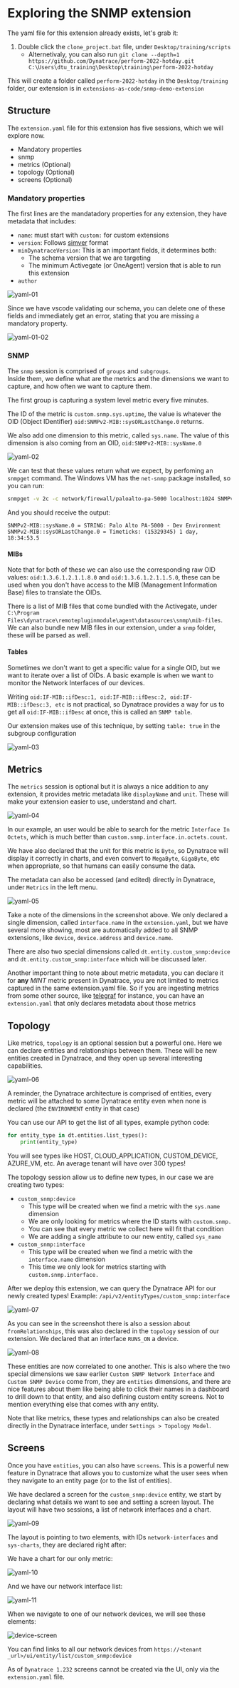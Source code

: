 # Exploring the SNMP extension

The yaml file for this extension already exists, let's grab it:

1. Double click the `clone_project.bat` file, under `Desktop/training/scripts`
    * Alternetivaly, you can also run `git clone --depth=1 https://github.com/Dynatrace/perform-2022-hotday.git C:\Users\dtu_training\Desktop\training\perform-2022-hotday`


This will create a folder called `perform-2022-hotday` in the `Desktop/training` folder, our extension is in `extensions-as-code/snmp-demo-extension`

## Structure

The `extension.yaml` file for this extension has five sessions, which we will explore now.

* Mandatory properties
* snmp
* metrics (Optional)
* topology (Optional)
* screens (Optional)

### Mandatory properties

The first lines are the mandatadory properties for any extension, they have metadata that includes:

* `name`: must start with `custom:` for custom extensions
* `version`: Follows [simver](https://simver.org/) format
* `minDynatraceVersion`: This is an important fields, it determines both:
    * The schema version that we are targeting
    * The minimum Activegate (or OneAgent) version that is able to run this extension
* `author`

![yaml-01](../../resources/08-yaml-01.png)

Since we have vscode validating our schema, you can delete one of these fields and immediately get an error, stating that you are missing a mandatory property.

![yaml-01-02](../../resources/08-yaml-02.png)

### SNMP

The `snmp` session is comprised of `groups` and `subgroups`.  
Inside them, we define what are the metrics and the dimensions we want to capture, and how often we want to capture them.

The first group is capturing a system level metric every five minutes.  

The ID of the metric is `custom.snmp.sys.uptime`, the value is whatever the OID (Object IDentifier) `oid:SNMPv2-MIB::sysORLastChange.0` returns.

We also add one dimension to this metric, called `sys.name`. The value of this dimension is also coming from an OID, `oid:SNMPv2-MIB::sysName.0`
  
![yaml-02](../../resources/09-yaml-02.png)

We can test that these values return what we expect, by perfoming an `snmpget` command. The Windows VM has the `net-snmp` package installed, so you can run:

```bash
snmpget -v 2c -c network/firewall/paloalto-pa-5000 localhost:1024 SNMPv2-MIB::sysName.0 SNMPv2-MIB::sysORLastChange.0
```

And you should receive the output:

```
SNMPv2-MIB::sysName.0 = STRING: Palo Alto PA-5000 - Dev Environment
SNMPv2-MIB::sysORLastChange.0 = Timeticks: (15329345) 1 day, 18:34:53.5
``` 

#### MIBs

Note that for both of these we can also use the corresponding raw OID values: `oid:1.3.6.1.2.1.1.8.0` and `oid:1.3.6.1.2.1.1.5.0`, these can be used when you don't have access to the MIB (Management Information Base) files to translate the OIDs.

There is a list of MIB files that come bundled with the Activegate, under `C:\Program Files\dynatrace\remotepluginmodule\agent\datasources\snmp\mib-files`.  
We can also bundle new MIB files in our extension, under a `snmp` folder, these will be parsed as well.


#### Tables

Sometimes we don't want to get a specific value for a single OID, but we want to iterate over a list of OIDs. A basic example is when we want to monitor the Network Interfaces of our devices.  

Writing `oid:IF-MIB::ifDesc:1, oid:IF-MIB::ifDesc:2, oid:IF-MIB::ifDesc:3, etc` is not practical, so Dynatrace provides a way for us to get all `oid:IF-MIB::ifDesc` at once, this is called an `SNMP table`.  

Our extension makes use of this technique, by setting `table: true` in the subgroup configuration


![yaml-03](../../resources/10-yaml-03.png)


## Metrics

The `metrics` session is optional but it is always a nice addition to any extension, it provides metric metadata like `displayName` and `unit`. These will make your extension easier to use, understand and chart.

![yaml-04](../../resources/11-yaml-04.png)

In our example, an user would be able to search for the metric `Interface In Octets`, which is much better than `custom.snmp.interface.in.octets.count`.

We have also declared that the unit for this metric is `Byte`, so Dynatrace will display it correctly in charts, and even convert to `MegaByte`, `GigaByte`, etc when appropriate, so that humans can easily consume the data.  

The metadata can also be accessed (and edited) directly in Dynatrace, under `Metrics` in the left menu.

![yaml-05](../../resources/12-yaml-05.png)


Take a note of the dimensions in the screenshot above. We only declared a single dimension, called `interface.name` in the `extension.yaml`, but we have several more showing, most are automatically added to all SNMP extensions, like `device`,  `device.address` and `device.name`.

There are also two special dimensions called `dt.entity.custom_snmp:device` and `dt.entity.custom_snmp:interface` which will be discussed later.  


Another important thing to note about metric metadata, you can declare it for **any** *MINT* metric present in Dynatrace, you are not limited to metrics captured in the same extension.yaml file. So if you are ingesting metrics from some other source, like [telegraf](https://www.dynatrace.com/support/help/shortlink/telegraf) for instance, you can have an `extension.yaml` that only declares metadata about those metrics

## Topology

Like metrics, `topology` is an optional session but a powerful one. Here we can declare entities and relationships between them. These will be new entities created in Dynatrace, and they open up several interesting capabilities.  

![yaml-06](../../resources/13-yaml-06.png)

A reminder, the Dynatrace architecture is comprised of entities, every metric will be attached to some Dynatrace entity even when none is declared (the `ENVIRONMENT` entity in that case)

You can use our API to get the list of all types, example python code:

```python
for entity_type in dt.entities.list_types():
    print(entity_type)
```

You will see types like HOST, CLOUD_APPLICATION, CUSTOM_DEVICE, AZURE_VM, etc. An average tenant will have over 300 types!

The topology session allow us to define new types, in our case we are creating two types:

* `custom_snmp:device`
    * This type will be created when we find a metric with the `sys.name` dimension
    * We are only looking for metrics where the ID starts with `custom.snmp.`
    * You can see that every metric we collect here will fit that condition
    * We are adding a single attribute to our new entity, called `sys_name`
* `custom_snmp:interface`
    * This type will be created when we find a metric with the `interface.name` dimension
    * This time we only look for metrics starting with `custom.snmp.interface.`

After we deploy this extension, we can query the Dynatrace API for our newly created types! Example: `/api/v2/entityTypes/custom_snmp:interface` 

![yaml-07](../../resources/14-yaml-07.png)


As you can see in the screenshot there is also a session about `fromRelationships`, this was also declared in the `topology` session of our extension. We declared that an interface `RUNS_ON` a device.

![yaml-08](../../resources/15-yaml-08.png)

These entities are now correlated to one another. This is also where the two special dimensions we saw earlier `Custom SNMP Network Interface` and `Custom SNMP Device` come from, they are `entities` dimensions, and there are nice features about them like being able to click their names in a dashboard to drill down to that entity, and also defining custom entity screens. Not to mention everything else that comes with any entity.  

Note that like metrics, these types and relationships can also be created directly in the Dynatrace interface, under `Settings > Topology Model`.

 
## Screens

Once you have `entities`, you can also have `screens`. This is a powerful new feature in Dynatrace that allows you to customize what the user sees when they navigate to an entity page (or to the list of entities).  

We have declared a screen for the `custom_snmp:device` entity, we start by declaring what details we want to see and setting a screen layout. The layout will have two sessions, a list of network interfaces and a chart.

![yaml-09](../../resources/16-yaml-09.png)

The layout is pointing to two elements, with IDs `network-interfaces` and `sys-charts`, they are declared right after:

We have a chart for our only metric:

![yaml-10](../../resources/17-yaml-10.png)

And we have our network interface list:

![yaml-11](../../resources/18-yaml-11.png)

When we navigate to one of our network devices, we will see these elements:

![device-screen](../../resources/19-device-screen.png)

You can find links to all our network devices from `https://<tenant _url>/ui/entity/list/custom_snmp:device`

As of `Dynatrace 1.232` screens cannot be created via the UI, only via the `extension.yaml` file.

